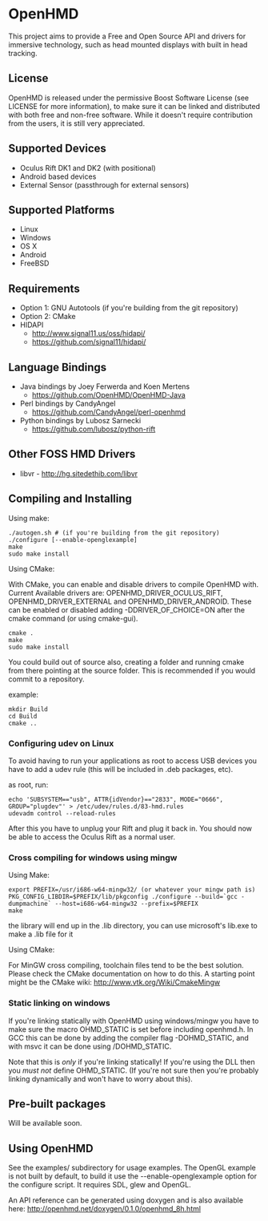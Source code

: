 # OpenHMD
This project aims to provide a Free and Open Source API and drivers for immersive technology, such as head mounted displays with built in head tracking.

## License
OpenHMD is released under the permissive Boost Software License (see LICENSE for more information), to make sure it can be linked and distributed with both free and non-free software. While it doesn't require contribution from the users, it is still very appreciated.

## Supported Devices
  * Oculus Rift DK1 and DK2 (with positional)
  * Android based devices
  * External Sensor (passthrough for external sensors)

## Supported Platforms
  * Linux
  * Windows
  * OS X
  * Android
  * FreeBSD

## Requirements
  * Option 1: GNU Autotools (if you're building from the git repository)
  * Option 2: CMake
  * HIDAPI
    * http://www.signal11.us/oss/hidapi/
    * https://github.com/signal11/hidapi/

## Language Bindings
  * Java bindings by Joey Ferwerda and Koen Mertens
    * https://github.com/OpenHMD/OpenHMD-Java
  * Perl bindings by CandyAngel
    * https://github.com/CandyAngel/perl-openhmd
  * Python bindings by Lubosz Sarnecki
    * https://github.com/lubosz/python-rift
  
## Other FOSS HMD Drivers
  * libvr - http://hg.sitedethib.com/libvr

## Compiling and Installing
Using make:

    ./autogen.sh # (if you're building from the git repository)
    ./configure [--enable-openglexample]
    make
    sudo make install

Using CMake:

With CMake, you can enable and disable drivers to compile OpenHMD with.
Current Available drivers are: OPENHMD_DRIVER_OCULUS_RIFT, OPENHMD_DRIVER_EXTERNAL and OPENHMD_DRIVER_ANDROID.
These can be enabled or disabled adding -DDRIVER_OF_CHOICE=ON after the cmake command (or using cmake-gui).

    cmake .
    make
    sudo make install

You could build out of source also, creating a folder and running cmake from there pointing at the source folder.
This is recommended if you would commit to a repository.

example:

    mkdir Build
    cd Build
    cmake ..

### Configuring udev on Linux
To avoid having to run your applications as root to access USB devices you have to add a udev rule (this will be included in .deb packages, etc).

as root, run:

    echo 'SUBSYSTEM=="usb", ATTR{idVendor}=="2833", MODE="0666", GROUP="plugdev"' > /etc/udev/rules.d/83-hmd.rules
    udevadm control --reload-rules

After this you have to unplug your Rift and plug it back in. You should now be able to access the Oculus Rift as a normal user.


### Cross compiling for windows using mingw
Using Make:

    export PREFIX=/usr/i686-w64-mingw32/ (or whatever your mingw path is)
    PKG_CONFIG_LIBDIR=$PREFIX/lib/pkgconfig ./configure --build=`gcc -dumpmachine` --host=i686-w64-mingw32 --prefix=$PREFIX
    make
the library will end up in the .lib directory, you can use microsoft's lib.exe to make a .lib file for it

Using CMake:

For MinGW cross compiling, toolchain files tend to be the best solution.
Please check the CMake documentation on how to do this.
A starting point might be the CMake wiki: http://www.vtk.org/Wiki/CmakeMingw

### Static linking on windows
If you're linking statically with OpenHMD using windows/mingw you have to make sure the macro OHMD_STATIC is set before including openhmd.h. In GCC this can be done by adding the compiler flag -DOHMD_STATIC, and with msvc it can be done using /DOHMD_STATIC.

Note that this is *only* if you're linking statically! If you're using the DLL then you *must not* define OHMD_STATIC. (If you're not sure then you're probably linking dynamically and won't have to worry about this).

## Pre-built packages
Will be available soon.

## Using OpenHMD
See the examples/ subdirectory for usage examples. The OpenGL example is not built by default, to build it use the --enable-openglexample option for the configure script. It requires SDL, glew and OpenGL.

An API reference can be generated using doxygen and is also available here: http://openhmd.net/doxygen/0.1.0/openhmd_8h.html


